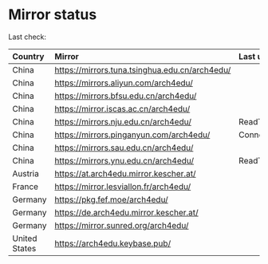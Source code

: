 <script src="./time.js"></script>
# Mirror status
Last check: <script type="text/javascript">localize(1674109488.2209818);</script>

|Country|Mirror|Last update|
|:------|:-----|:----------|
|China|https://mirrors.tuna.tsinghua.edu.cn/arch4edu/|<script type="text/javascript">localize(1674066973);</script>|
|China|https://mirrors.aliyun.com/arch4edu/|<script type="text/javascript">localize(1674023697);</script>|
|China|https://mirrors.bfsu.edu.cn/arch4edu/|<script type="text/javascript">localize(1674066973);</script>|
|China|https://mirror.iscas.ac.cn/arch4edu/|<script type="text/javascript">localize(1674066973);</script>|
|China|https://mirrors.nju.edu.cn/arch4edu/|ReadTimeout|
|China|https://mirrors.pinganyun.com/arch4edu/|ConnectionError|
|China|https://mirrors.sau.edu.cn/arch4edu/|<script type="text/javascript">localize(1673850842);</script>|
|China|https://mirrors.ynu.edu.cn/arch4edu/|ReadTimeout|
|Austria|https://at.arch4edu.mirror.kescher.at/|<script type="text/javascript">localize(1674066973);</script>|
|France|https://mirror.lesviallon.fr/arch4edu/|<script type="text/javascript">localize(1674066973);</script>|
|Germany|https://pkg.fef.moe/arch4edu/|<script type="text/javascript">localize(1674066973);</script>|
|Germany|https://de.arch4edu.mirror.kescher.at/|<script type="text/javascript">localize(1674066973);</script>|
|Germany|https://mirror.sunred.org/arch4edu/|<script type="text/javascript">localize(1674066973);</script>|
|United States|https://arch4edu.keybase.pub/|<script type="text/javascript">localize(1674066973);</script>|

<script src="./tablefilter/tablefilter.js"></script>
<script src="./table.js"></script>